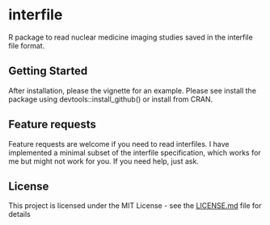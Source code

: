 # interfile

R package to read nuclear medicine imaging studies saved in the interfile file format.

## Getting Started

After installation, please the vignette for an example. Please see install the package using devtools::install_github() or install from CRAN.

## Feature requests

Feature requests are welcome if you need to read interfiles. I have implemented a minimal subset of the interfile specification, which works for me but might not work for you. If you need help, just ask.

## License

This project is licensed under the MIT License - see the [LICENSE.md](LICENSE.md) file for details

